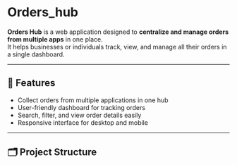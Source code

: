 # Orders_hub
 
**Orders Hub** is a web application designed to **centralize and manage orders from multiple apps** in one place.  
It helps businesses or individuals track, view, and manage all their orders in a single dashboard.  

---

## 🚀 Features
- Collect orders from multiple applications in one hub  
- User-friendly dashboard for tracking orders  
- Search, filter, and view order details easily  
- Responsive interface for desktop and mobile  

---

## 🗂 Project Structure
